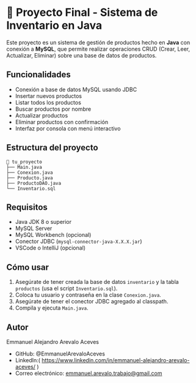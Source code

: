 # 🛒 Proyecto Final - Sistema de Inventario en Java

Este proyecto es un sistema de gestión de productos hecho en **Java** con conexión a **MySQL**, que permite realizar operaciones CRUD (Crear, Leer, Actualizar, Eliminar) sobre una base de datos de productos.

## Funcionalidades

- Conexión a base de datos MySQL usando JDBC
- Insertar nuevos productos
- Listar todos los productos
- Buscar productos por nombre
- Actualizar productos
- Eliminar productos con confirmación
- Interfaz por consola con menú interactivo

## Estructura del proyecto

    📁 tu_proyecto
    ├── Main.java
    ├── Conexion.java
    ├── Producto.java
    ├── ProductoDAO.java
    └── Inventario.sql

## Requisitos

- Java JDK 8 o superior
- MySQL Server
- MySQL Workbench (opcional)
- Conector JDBC (`mysql-connector-java-X.X.X.jar`)
- VSCode o IntelliJ (opcional)

## Cómo usar

1. Asegúrate de tener creada la base de datos `inventario` y la tabla `productos` (usa el script `Inventario.sql`).
2. Coloca tu usuario y contraseña en la clase `Conexion.java`.
3. Asegúrate de tener el conector JDBC agregado al classpath.
4. Compila y ejecuta `Main.java`.

## Autor

Emmanuel Alejandro Arevalo Aceves  
- GitHub: @EmmanuelArevaloAceves
- LinkedIn:( https://www.linkedin.com/in/emmanuel-alejandro-arevalo-aceves/ )
- Correo electrónico: emmanuel.arevalo.trabajo@gmail.com
